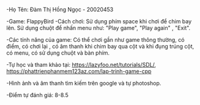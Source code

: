 -Họ Tên: Đàm Thị Hồng Ngọc - 20020453

-Game: FlappyBird
-Cách chơi: Sử dụng phím space  khi chơi để chim bay lên. 
             Sử dụng chuột để nhấn menu như: "Play game", "Play again" , "Exit".

-Các tính năng của game: Có thể chơi gần như game thông thường, có điểm, có chơi lại , có âm thanh khi chim bay qua cột và khi đụng trúng cột, có menu, có sử dụng chuột và bàn phím. 

-Tự học và tham khảo tại: 
	 https://lazyfoo.net/tutorials/SDL/, https://phattrienphanmem123az.com/lap-trinh-game-cpp

-Hình ảnh và âm thanh tìm kiếm trên google và tự photoshop.

-Điểm tự đánh giá: 8-8.5 
   
